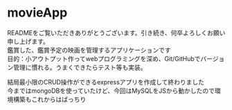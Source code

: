 # movieApp
READMEをご覧いただきありがとうございます。引き続き、何卒よろしくお願い申し上げます。  
鑑賞した、鑑賞予定の映画を管理するアプリケーションです  
目的：小アウトプット作ってwebプログラミングを深め、Git/GitHubでバージョン管理に慣れる。うまくできたらテスト等も実装。  

結局最小限のCRUD操作ができるexpressアプリを作成して終わりました  
今まではmongoDBを使っていたけど、今回はMySQLをJSから動かしたので環境構築もこれからはばっちり
